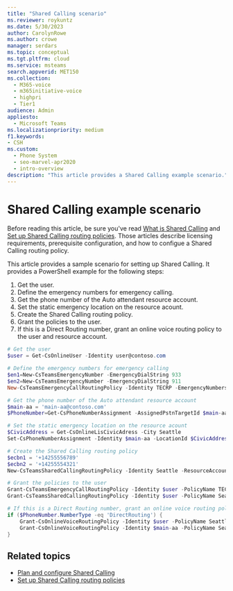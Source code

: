 ```yaml
---
title: "Shared Calling scenario"
ms.reviewer: roykuntz
ms.date: 5/30/2023
author: CarolynRowe
ms.author: crowe
manager: serdars
ms.topic: conceptual
ms.tgt.pltfrm: cloud
ms.service: msteams
search.appverid: MET150
ms.collection: 
  - M365-voice
  - m365initiative-voice
  - highpri
  - Tier1
audience: Admin
appliesto: 
  - Microsoft Teams
ms.localizationpriority: medium
f1.keywords:
- CSH
ms.custom: 
  - Phone System
  - seo-marvel-apr2020
  - intro-overview
description: "This article provides a Shared Calling example scenario."
---
```


# Shared Calling example scenario

Before reading this article, be sure you've read [What is Shared Calling](shared-calling-plan.md) and [Set up Shared Calling routing policies](shared-calling-setup.md). Those articles describe licensing requirements, prerequisite configuration, and how to configue a Shared Calling routing policy. 

This article provides a sample scenario for setting up Shared Calling.  It provides a PowerShell example for the following steps: 

1. Get the user.
2. Define the emergency numbers for emergency calling.
3. Get the phone number of the Auto attendant resource account.
4. Set the static emergency location on the resource acount.
5. Create the Shared Calling routing policy.
6. Grant the policies to the user.
7. If this is a Direct Routing number, grant an online voice routing policy to the user and resource account.


```powershell
# Get the user
$user = Get-CsOnlineUser -Identity user@contoso.com

# Define the emergency numbers for emergency calling
$en1=New-CsTeamsEmergencyNumber -EmergencyDialString 933
$en2=New-CsTeamsEmergencyNumber -EmergencyDialString 911
New-CsTeamsEmergencyCallRoutingPolicy -Identity TECRP -EmergencyNumbers @{add=$en1,$en2} -AllowEnhancedEmergencyServices $true

# Get the phone number of the Auto attendant resource account
$main-aa = 'main-aa@contoso.com'
$PhoneNumber=Get-CsPhoneNumberAssignment -AssignedPstnTargetId $main-aa

# Set the static emergency location on the resource acount
$CivicAddress = Get-CsOnlineLisCivicAdress -City Seattle
Set-CsPhoneNumberAssignment -Identity $main-aa -LocationId $CivicAddress.DefaultLocationId -PhoneNumber $PhoneNumber.TelephoneNumber -PhoneNumberType $PhoneNumber.NumberType

# Create the Shared Calling routing policy
$ecbn1 = '+14255556789'
$ecbn2 = '+14255554321'
New-CsTeamsSharedCallingRoutingPolicy -Identity Seattle -ResourceAccount $main-aa -EmergencyCallbackNumbers {@add=$ecbn1,$ecbn2}

# Grant the policies to the user
Grant-CsTeamsEmergencyCallRoutingPolicy -Identity $user -PolicyName TECRP
Grant-CsTeamsSharedCallingRoutingPolicy -Identity $user -PolicyName Seattle

# If this is a Direct Routing number, grant an online voice routing policy to the user and resource account
if ($PhoneNumber.NumberType -eq 'DirectRouting') {
	Grant-CsOnlineVoiceRoutingPolicy -Identity $user -PolicyName Seattle
	Grant-CsOnlineVoiceRoutingPolicy -Identity $main-aa -PolicyName Seattle
}

```



## Related topics

- [Plan and configure Shared Calling](shared-calling-plan.md)
- [Set up Shared Calling routing policies](shared-calling-setup.md)

